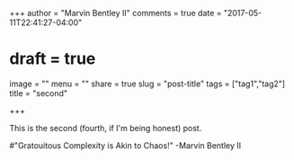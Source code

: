 +++
author = "Marvin Bentley II"
comments = true
date = "2017-05-11T22:41:27-04:00"
# draft = true
image = ""
menu = ""
share = true
slug = "post-title"
tags = ["tag1","tag2"]
title = "second"

+++

This is the second (fourth, if I'm being honest) post.

#"Gratouitous Complexity is Akin to Chaos!"
-Marvin Bentley II